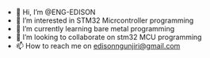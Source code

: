 - 👋 Hi, I’m @ENG-EDISON
- 👀 I’m interested in STM32 Micrcontroller programming
- 🌱 I’m currently learning bare metal programming
- 💞️ I’m looking to collaborate on stm32 MCU programming
- 📫 How to reach me on edisonngunjiri@gmail.com

<!---
ENG-EDISON/ENG-EDISON is a ✨ special ✨ repository because its `README.md` (this file) appears on your GitHub profile.
You can click the Preview link to take a look at your changes.
--->
